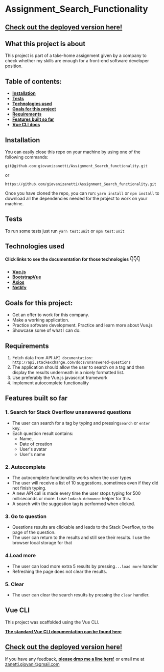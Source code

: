 
# Assignment_Search_Functionality

## [Check out the deployed version here!](https://giovani-zanetti-search-functionality.netlify.app/)

## What this project is about

This project is part of a take-home assignment given by a company to check whether my skills are enough for a front-end software developer position.

## Table of contents:

- **[Installation](#installation)**
- **[Tests](#tests)**
- **[Technologies used](#technologies-used)**
- **[Goals for this project](#goals-for-this-project)**
- **[Requirements](#requirements)**
- **[Features built so far ](#features-built-so-far)**
- **[Vue CLI docs](#create-react-app)**

## Installation

You can easily close this repo on your machine by using one of the following commands:

`git@github.com:giovanizanetti/Assignment_Search_functionality.git`

or

`https://github.com/giovanizanetti/Assignment_Search_functionality.git`

Once you have cloned the repo, you can run:
`yarn install` or `npm install` to download all the dependencies needed for the project to work on your machine.

## Tests

To run some tests just run `yarn test:unit` or `npm test:unit`

## Technologies used

#### Click links to see the documentation for those technologies 👇👇👇

- **[Vue.js](https://vuejs.org/v2/guide/)**
- **[BootstrapVue](https://bootstrap-vue.org/)**
- **[Axios](https://www.npmjs.com/package/axios)**
- **[Netlify](https://www.netlify.com/)**

## Goals for this project:

- Get an offer to work for this company.
- Make a working application.
- Practice software development. Practice and learn more about Vue.js
- Showcase some of what I can do.

## Requirements

1.  Fetch data from API
    `API documentation: http://api.stackexchange.com/docs/unanswered-questions`
2.   The application should allow the user to search on a tag and then display the results underneath in a nicely formatted list.
3.   Use preferably the Vue.js javascript framework
4.  Implement autocomplete functionality

## Features built so far

### 1. Search for Stack Overflow unanswered questions
- The user can search for a tag by typing and pressing`search` or `enter` key.
- Each question result contains:
    - Name,
    - Date of creation
    - User's avatar
    - User's name

### 2. Autocomplete
- The autocomplete functionality works when the user types
- The user will receive a list of 10 suggestions, sometimes even if they did not finish typing.
- A new API call is made every time the user stops typing for 500 milliseconds or more. I use `lodash.debounce` helper for this.
- A search with the suggestion tag is performed when clicked.

### 3. Go to question
- Questions results are clickable and leads to the Stack Overflow, to the page of the question.
- The user can return to the results and still see their results. I use the browser local storage for that

### 4.Load more
- The user can load more extra 5 results by pressing`...load more` handler
- Refreshing the page does not clear the results.

### 5. Clear
- The user can clear the search results by pressing the `clear` handler.

## Vue CLI

This project was scaffolded using the Vue CLI.

**[The standard Vue CLI documentation can be found here](https://cli.vuejs.org/)**

## [Check out the deployed version here!](https://giovani-zanetti-search-functionality.netlify.app/)

If you have any feedback, **[please drop me a line here!](https://www.linkedin.com/in/giovani-zanetti/)** or email me at zanetti.giovani@gmail.com
